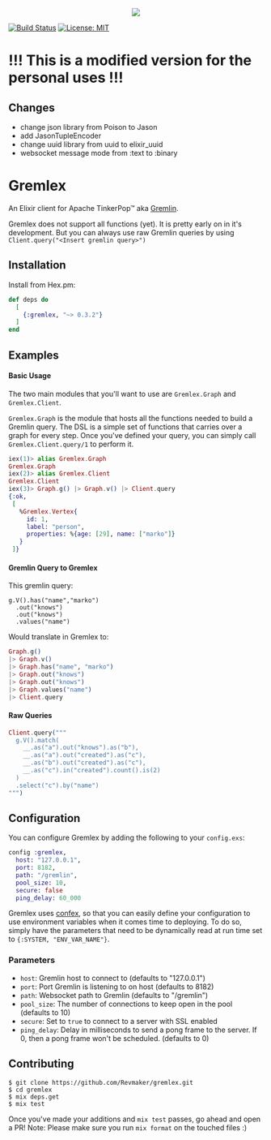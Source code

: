 <p align="center"><img src="logo.png"></img></p>

[![Build Status](https://travis-ci.com/Revmaker/gremlex.svg?branch=master)](https://travis-ci.com/Revmaker/gremlex)
[![License: MIT](https://img.shields.io/badge/License-MIT-yellow.svg)](https://opensource.org/licenses/MIT)

# !!! This is a modified version for the personal uses !!!

## Changes
- change json library  from Poison to Jason
- add JasonTupleEncoder
- change uuid library from uuid to elixir_uuid
- websocket message mode from :text to :binary

# Gremlex

An Elixir client for Apache TinkerPop™ aka [Gremlin](http://tinkerpop.apache.org/gremlin.html).

Gremlex does not support all functions (yet). It is pretty early on in it's development. But you can always use raw Gremlin queries by using `Client.query("<Insert gremlin query>")`

## Installation

Install from Hex.pm:

```elixir
def deps do
  [
    {:gremlex, "~> 0.3.2"}
  ]
end
```

## Examples

#### Basic Usage
The two main modules that you'll want to use are `Gremlex.Graph` and `Gremlex.Client`.

`Gremlex.Graph` is the module that hosts all the functions needed to build a Gremlin query.
The DSL is a simple set of functions that carries over a graph for every step. Once you've
defined your query, you can simply call `Gremlex.Client.query/1` to perform it.

```elixir
iex(1)> alias Gremlex.Graph
Gremlex.Graph
iex(2)> alias Gremlex.Client
Gremlex.Client
iex(3)> Graph.g() |> Graph.v() |> Client.query
{:ok,
 [
   %Gremlex.Vertex{
     id: 1,
     label: "person",
     properties: %{age: [29], name: ["marko"]}
   }
 ]}
```

#### Gremlin Query to Gremlex
This gremlin query:
```
g.V().has("name","marko")
  .out("knows")
  .out("knows")
  .values("name")
```
Would translate in Gremlex to:
```elixir
Graph.g()
|> Graph.v()
|> Graph.has("name", "marko")
|> Graph.out("knows")
|> Graph.out("knows")
|> Graph.values("name")
|> Client.query
```

#### Raw Queries
```elixir
Client.query("""
  g.V().match(
    __.as("a").out("knows").as("b"),
    __.as("a").out("created").as("c"),
    __.as("b").out("created").as("c"),
    __.as("c").in("created").count().is(2)
  )
  .select("c").by("name")
""")
```

## Configuration
You can configure Gremlex by adding the following to your `config.exs`:

```elixir
config :gremlex,
  host: "127.0.0.1",
  port: 8182,
  path: "/gremlin",
  pool_size: 10,
  secure: false
  ping_delay: 60_000
```

Gremlex uses [confex](https://github.com/Nebo15/confex), so that you can easily define
your configuration to use environment variables when it comes time to deploying. To do so,
simply have the parameters that need to be dynamically read at run time set to `{:SYSTEM, "ENV_VAR_NAME"}`.

### Parameters
* `host`: Gremlin host to connect to (defaults to "127.0.0.1")
* `port`: Port Gremlin is listening to on host (defaults to 8182)
* `path`: Websocket path to Gremlin (defaults to "/gremlin")
* `pool_size`: The number of connections to keep open in the pool (defaults to 10)
* `secure`: Set to `true` to connect to a server with SSL enabled
* `ping_delay`: Delay in milliseconds to send a pong frame to the server. If 0, then a pong frame won't be scheduled. (defaults to 0)

## Contributing

    $ git clone https://github.com/Revmaker/gremlex.git
    $ cd gremlex
    $ mix deps.get
    $ mix test

Once you've made your additions and `mix test` passes, go ahead and open a PR!
Note: Please make sure you run `mix format` on the touched files :)
